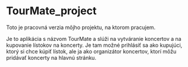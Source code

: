 # TourMate_project
Toto je pracovná verzia môjho projektu, na ktorom pracujem.

Je to aplikácia s názvom TourMate a slúži na vytváranie koncertov a na kupovanie lístokov na koncerty. Je tam možné prihlásiť sa ako kupujúci, ktorý si chce kúpiť lístok, ale ja ako organizátor koncertov, ktorí môžu pridávať koncerty na hlavnú stránku.
